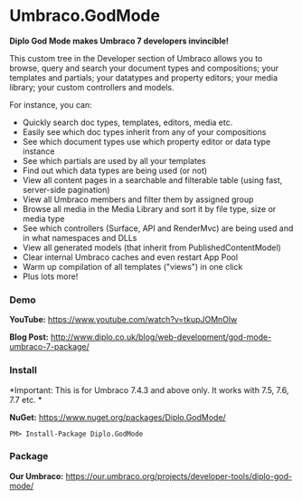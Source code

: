 # Umbraco.GodMode
**Diplo God Mode makes Umbraco 7 developers invincible!**

This custom tree in the Developer section of Umbraco allows you to browse, query and search your document types and compositions; your templates and partials; your datatypes and property editors; your media library; your custom controllers and models.

For instance, you can:

* Quickly search doc types, templates, editors, media etc.
* Easily see which doc types inherit from any of your compositions
* See which document types use which property editor or data type instance
* See which partials are used by all your templates
* Find out which data types are being used (or not)
* View all content pages in a searchable and filterable table (using fast, server-side pagination)
* View all Umbraco members and filter them by assigned group
* Browse all media in the Media Library and sort it by file type, size or media type
* See which controllers (Surface, API and RenderMvc) are being used and in what namespaces and DLLs
* View all generated models (that inherit from PublishedContentModel)
* Clear internal Umbraco caches and even restart App Pool
* Warm up compilation of all templates ("views") in one click
* Plus lots more!

### Demo

**YouTube:** https://www.youtube.com/watch?v=tkupJOMnOlw

**Blog Post:** http://www.diplo.co.uk/blog/web-development/god-mode-umbraco-7-package/

### Install

*Important: This is for Umbraco 7.4.3 and above only. It works with 7.5, 7.6, 7.7 etc. *

**NuGet:** https://www.nuget.org/packages/Diplo.GodMode/

`PM> Install-Package Diplo.GodMode`

### Package

**Our Umbraco:** https://our.umbraco.org/projects/developer-tools/diplo-god-mode/
